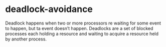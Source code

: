 # deadlock-avoidance
Deadlock happens when two or more processors re waiting for some event to happen, but ta event doesn’t happen. Deadlocks are a set of blocked processes each holding a resource and waiting to acquire a resource held by another process.
